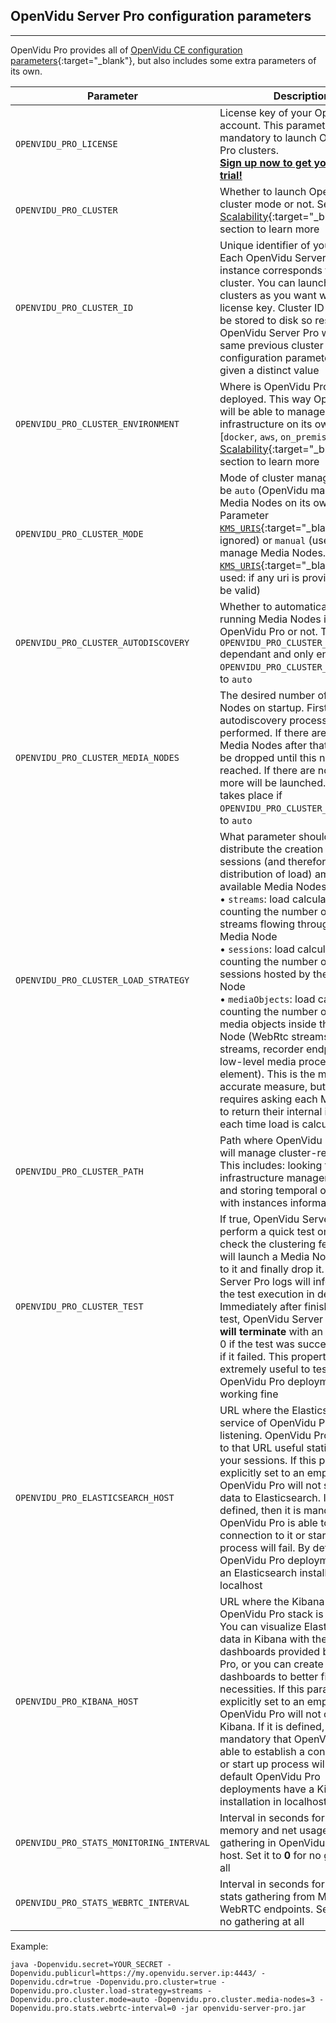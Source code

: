 <h2 id="section-title">OpenVidu Server Pro configuration parameters</h2>
<hr>

OpenVidu Pro provides all of [OpenVidu CE configuration parameters](reference-docs/openvidu-server-params){:target="_blank"}, but also includes some extra parameters of its own.

| Parameter       | Description                               | Default value                                      |
| --------------- | ----------------------------------------- | -------------------------------------------------- |
| `OPENVIDU_PRO_LICENSE` | License key of your OpenVidu Pro account. This parameter is mandatory to launch OpenVidu Pro clusters.<br>**[Sign up now to get your free trial!](https://openvidu.io/account)** |  |
| `OPENVIDU_PRO_CLUSTER`                   | Whether to launch OpenVidu in cluster mode or not. See [Scalability](openvidu-pro/scalability/){:target="_blank"} section to learn more | ***false*** |
| `OPENVIDU_PRO_CLUSTER_ID`                | Unique identifier of your cluster. Each OpenVidu Server Pro instance corresponds to one cluster. You can launch as many clusters as you want with your license key. Cluster ID will always be stored to disk so restarting OpenVidu Server Pro will keep the same previous cluster ID if this configuration parameter is not given a distinct value | _A random string_ |
| `OPENVIDU_PRO_CLUSTER_ENVIRONMENT`       | Where is OpenVidu Pro cluster deployed. This way OpenVidu Pro will be able to manage the infrastructure on its own. Can be: [`docker`, `aws`, `on_premise`]. See [Scalability](openvidu-pro/scalability/){:target="_blank"} section to learn more | ***docker*** (suitable for development environments) |
| `OPENVIDU_PRO_CLUSTER_MODE`              | Mode of cluster management. Can be `auto` (OpenVidu manages Media Nodes on its own. Parameter [`KMS_URIS`](reference-docs/openvidu-server-params/#configuration-parameters-for-openvidu-server){:target="_blank"} is ignored) or `manual` (user must manage Media Nodes. Parameter [`KMS_URIS`](reference-docs/openvidu-server-params/#configuration-parameters-for-openvidu-server){:target="_blank"} is used: if any uri is provided it must be valid) | ***auto*** |
| `OPENVIDU_PRO_CLUSTER_AUTODISCOVERY`     | Whether to automatically add all running Media Nodes in reach of OpenVidu Pro or not. This is `OPENVIDU_PRO_CLUSTER_ENVIRONMENT` dependant and only enabled if `OPENVIDU_PRO_CLUSTER_MODE` is set to `auto` | ***true*** |
| `OPENVIDU_PRO_CLUSTER_MEDIA_NODES`       | The desired number of Media Nodes on startup. First the autodiscovery process is performed. If there are too many Media Nodes after that, they will be dropped until this number is reached. If there are not enough, more will be launched. This only takes place if `OPENVIDU_PRO_CLUSTER_MODE` is set to `auto` | ***1*** |
| `OPENVIDU_PRO_CLUSTER_LOAD_STRATEGY`     | What parameter should be used to distribute the creation of new sessions (and therefore distribution of load) among all available Media Nodes. Can be:<br> • `streams`: load calculated counting the number of media streams flowing through the Media Node<br> • `sessions`: load calculated counting the number of OpenVidu sessions hosted by the Media Node<br> • `mediaObjects`: load calculated counting the number of low-level media objects inside the Media Node (WebRtc streams, RTSP streams, recorder endpoints... any low-level media processing element). This is the most accurate measure, but it also requires asking each Media Node to return their internal information each time load is calculated | ***streams*** |
| `OPENVIDU_PRO_CLUSTER_PATH`              | Path where OpenVidu Server Pro will manage cluster-related files. This includes: looking for custom infrastructure management scripts and storing temporal output files with instances information | ***/opt/openvidu/cluster*** |
| `OPENVIDU_PRO_CLUSTER_TEST`              | If true, OpenVidu Server Pro will perform a quick test on startup to check the clustering features:  it will launch a Media Node, connect to it and finally drop it. OpenVidu Server Pro logs will inform about the test execution in detail. Immediately after finishing the test, OpenVidu Server Pro process **will terminate** with an exit code of 0 if the test was successful and 1 if it failed. This property is extremely useful to test that your OpenVidu Pro deployment is working fine | ***false*** |
| `OPENVIDU_PRO_ELASTICSEARCH_HOST`        | URL where the Elasticsearch service of OpenVidu Pro stack is listening. OpenVidu Pro will send to that URL useful statistics of your sessions. If this parameter is explicitly set to an empty string, OpenVidu Pro will not send any data to Elasticsearch. If it is defined, then it is mandatory that OpenVidu Pro is able to establish a connection to it or start up process will fail. By default OpenVidu Pro deployments have an Elasticsearch installation in localhost | ***http://localhost:9200*** |
| `OPENVIDU_PRO_KIBANA_HOST`        | URL where the Kibana service of OpenVidu Pro stack is listening. You can visualize Elasticsearch data in Kibana with the default dashboards provided by OpenVidu Pro, or you can create your own dashboards to better fit your necessities. If this parameter is explicitly set to an empty string, OpenVidu Pro will not connect to Kibana. If it is defined, then it is mandatory that OpenVidu Pro is able to establish a connection to it or start up process will fail. By default OpenVidu Pro deployments have a Kibana installation in localhost | ***http://localhost:5601*** |
| `OPENVIDU_PRO_STATS_MONITORING_INTERVAL` | Interval in seconds for CPU, memory and net usage stats gathering in OpenVidu Server Pro host. Set it to **0** for no gathering at all | ***30*** |
| `OPENVIDU_PRO_STATS_WEBRTC_INTERVAL`     | Interval in seconds for WebRTC stats gathering from Media Nodes WebRTC endpoints. Set it to **0** for no gathering at all | ***30*** |

Example:

```console
java -Dopenvidu.secret=YOUR_SECRET -Dopenvidu.publicurl=https://my.openvidu.server.ip:4443/ -Dopenvidu.cdr=true -Dopenvidu.pro.cluster=true -Dopenvidu.pro.cluster.load-strategy=streams -Dopenvidu.pro.cluster.mode=auto -Dopenvidu.pro.cluster.media-nodes=3 -Dopenvidu.pro.stats.webrtc-interval=0 -jar openvidu-server-pro.jar
```

